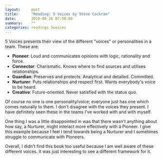 ```yaml
---
layout:     post
title:      "Reading: 5 Voices by Steve Cockram"
date:       2018-06-26 07:50:00
summary:    ""
categories: readings 5voices 
---
```


5 Voices presents their view of the different "voices" or personalities in a team. These are:  
* __Pioneer__: Loud and communicates opinions with logic, rationality and force.
* __Connector__: Charismatic. Knows where to find sources and utilises relationships.
* __Guardian__: Preserves and protects. Analytical and detailed. Committed.
* __Nurturer__: Puts relationships and respect first. Wants everybody's voice to be heard.
* __Creative__: Future-oriented. Never satisfied with the status quo.

Of course no one is one personality/voice; everyone just has one which comes naturally to them. I don't disagree with the voices they present. I have definitely seen these in the teams I've worked with and with myself.
  
One thing I was a little disappointed in was that there wasn't anything about how say, a Nurturer, might interact more effectively with a Pioneer. I give this example because I feel I tend towards being a Nurturer and I sometimes struggle to communicate with Pioneers.
  
Overall, I didn't find this book too useful because I am well aware of these different voices. It was just interesting to see a different framework for it.
